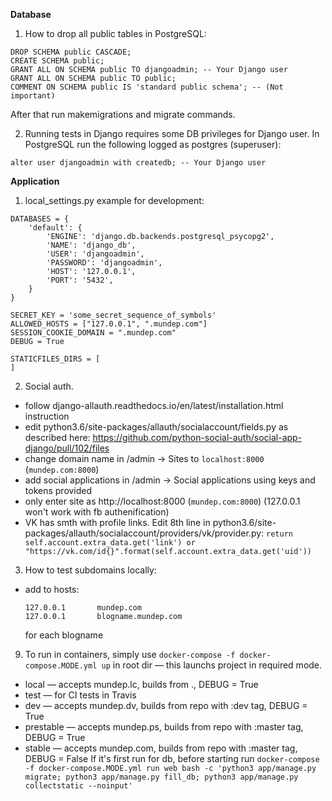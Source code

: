 **Database**
1. How to drop all public tables in PostgreSQL:

```
DROP SCHEMA public CASCADE;
CREATE SCHEMA public;
GRANT ALL ON SCHEMA public TO djangoadmin; -- Your Django user
GRANT ALL ON SCHEMA public TO public;
COMMENT ON SCHEMA public IS 'standard public schema'; -- (Not important)
```
After that run makemigrations and migrate commands.

2. Running tests in Django requires some DB privileges for Django user.
 In PostgreSQL run the following logged as postgres (superuser):
 
 ```alter user djangoadmin with createdb; -- Your Django user```


**Application**
1. local_settings.py example for development:

```
DATABASES = {
    'default': {
        'ENGINE': 'django.db.backends.postgresql_psycopg2',
        'NAME': 'django_db',
        'USER': 'djangoadmin',
        'PASSWORD': 'djangoadmin',
        'HOST': '127.0.0.1',
        'PORT': '5432',
    }
}

SECRET_KEY = 'some_secret_sequence_of_symbols'
ALLOWED_HOSTS = ["127.0.0.1", ".mundep.com"]
SESSION_COOKIE_DOMAIN = ".mundep.com"
DEBUG = True

STATICFILES_DIRS = [
]
```

2. Social auth.
 * follow django-allauth.readthedocs.io/en/latest/installation.html instruction
 * edit python3.6/site-packages/allauth/socialaccount/fields.py as described here: https://github.com/python-social-auth/social-app-django/pull/102/files
 * change domain name in /admin -> Sites to `localhost:8000` (`mundep.com:8000`)
 * add social applications in /admin -> Social applications using keys and tokens provided
 * only enter site as http://localhost:8000 (`mundep.com:8000`) (127.0.0.1 won't work with fb authenification)
 * VK has smth with profile links. Edit 8th line in python3.6/site-packages/allauth/socialaccount/providers/vk/provider.py: `return self.account.extra_data.get('link') or "https://vk.com/id{}".format(self.account.extra_data.get('uid'))`

3. How to test subdomains locally:
 * add to hosts:
    ```
    127.0.0.1       mundep.com
    127.0.0.1       blogname.mundep.com
    ```
    for each blogname

9. To run in containers, simply use `docker-compose -f docker-compose.MODE.yml up` in root dir — this launchs project in required mode.
 * local — accepts mundep.lc, builds from ., DEBUG = True
 * test — for CI tests in Travis
 * dev — accepts mundep.dv, builds from repo with :dev tag, DEBUG = True
 * prestable — accepts mundep.ps, builds from repo with :master tag, DEBUG = True
 * stable — accepts mundep.com, builds from repo with :master tag, DEBUG = False
If it's first run for db, before starting run `docker-compose -f docker-compose.MODE.yml run web bash -c 'python3 app/manage.py migrate; python3 app/manage.py fill_db; python3 app/manage.py collectstatic --noinput'`
